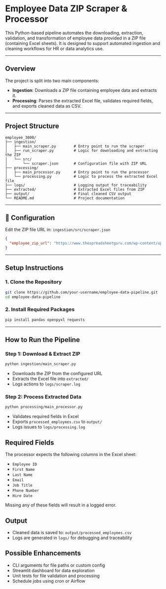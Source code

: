 #  Employee Data ZIP Scraper & Processor

This Python-based pipeline automates the downloading, extraction, validation, and transformation of employee data provided in a ZIP file (containing Excel sheets). It is designed to support automated ingestion and cleaning workflows for HR or data analytics use.

---

##  Overview

The project is split into two main components:

- **Ingestion**: Downloads a ZIP file containing employee data and extracts it.
- **Processing**: Parses the extracted Excel file, validates required fields, and exports cleaned data as CSV.

---

##  Project Structure

```
employee_3000/
├── ingestion/
│   ├── main_scraper.py        # Entry point to run the scraper
│   ├── run_scraper.py         # Logic for downloading and extracting the ZIP
│   └── src/
│       └── scraper.json       # Configuration file with ZIP URL
├── processing/
│   ├── main_processor.py      # Entry point to run the processor
│   └── processing.py          # Logic to process the extracted Excel file
├── logs/                      # Logging output for traceability
├── extracted/                 # Extracted Excel files from ZIP
├── output/                    # Final cleaned CSV output
└── README.md                  # Project documentation
```

---

## 🔧 Configuration

Edit the ZIP file URL in: `ingestion/src/scraper.json`

```json
{
  "employee_zip_url": "https://www.thespreadsheetguru.com/wp-content/uploads/2022/12/EmployeeSampleData.zip"
}
```

---

## Setup Instructions

### 1. Clone the Repository

```bash
git clone https://github.com/your-username/employee-data-pipeline.git
cd employee-data-pipeline
```

### 2. Install Required Packages

```bash
pip install pandas openpyxl requests
```

---

##  How to Run the Pipeline

### Step 1: Download & Extract ZIP

```bash
python ingestion/main_scraper.py
```

- Downloads the ZIP from the configured URL
- Extracts the Excel file into `extracted/`
- Logs actions to `logs/scraper.log`

### Step 2: Process Extracted Data

```bash
python processing/main_processor.py
```

- Validates required fields in Excel
- Exports `processed_employees.csv` to `output/`
- Logs issues to `logs/processing.log`



##  Required Fields

The processor expects the following columns in the Excel sheet:

- `Employee ID`
- `First Name`
- `Last Name`
- `Email`
- `Job Title`
- `Phone Number`
- `Hire Date`

Missing any of these fields will result in a logged error.



##  Output

-  Cleaned data is saved to: `output/processed_employees.csv`
-  Logs are generated in `logs/` for debugging and traceability



##  Possible Enhancements

- CLI arguments for file paths or custom config
- Streamlit dashboard for data exploration
- Unit tests for file validation and processing
- Schedule jobs using cron or Airflow




